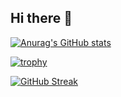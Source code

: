 ## Hi there 👋

[![Anurag's GitHub stats](https://github-readme-stats.vercel.app/api?username=PedroNhamirre)](https://github.com/anuraghazra/github-readme-stats)




[![trophy](https://github-profile-trophy.vercel.app/?username=PedroNhamirre)](https://github.com/ryo-ma/github-profile-trophy)


[![GitHub Streak](https://github-readme-streak-stats.herokuapp.com/?user=PedroNhamirre)](https://git.io/streak-stats)
